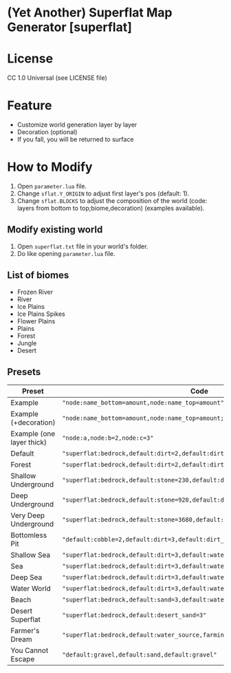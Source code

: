 (Yet Another) Superflat Map Generator [superflat]
=========

# License
CC 1.0 Universal (see LICENSE file)

# Feature
- Customize world generation layer by layer
- Decoration (optional)
- If you fall, you will be returned to surface

# How to Modify
1. Open `parameter.lua` file.
2. Change `sflat.Y_ORIGIN` to adjust first layer's pos (default: 1).
3. Change `sflat.BLOCKS` to adjust the composition of the world (code: layers from bottom to top;biome,decoration) (examples available).

## Modify existing world
1. Open `superflat.txt` file in your world's folder.
2. Do like opening `parameter.lua` file.

## List of biomes
- Frozen River
- River
- Ice Plains
- Ice Plains Spikes
- Flower Plains
- Plains
- Forest
- Jungle
- Desert

## Presets
|Preset|Code
|------|----
|Example|`"node:name_bottom=amount,node:name_top=amount"`
|Example (+decoration)|`"node:name_bottom=amount,node:name_top=amount;Biome,decoration"`
|Example (one layer thick)|`"node:a,node:b=2,node:c=3"`
|Default|`"superflat:bedrock,default:dirt=2,default:dirt_with_grass"`
|Forest|`"superflat:bedrock,default:dirt=2,default:dirt_with_grass;Forest,decoration"`
|Shallow Underground|`"superflat:bedrock,default:stone=230,default:dirt=5,default:dirt_with_grass"`
|Deep Underground|`"superflat:bedrock,default:stone=920,default:dirt=10,default:dirt_with_grass"`
|Very Deep Underground|`"superflat:bedrock,default:stone=3680,default:dirt=15,default:dirt_with_grass"`
|Bottomless Pit|`"default:cobble=2,default:dirt=3,default:dirt_with_grass"`
|Shallow Sea|`"superflat:bedrock,default:dirt=3,default:water_source=5"`
|Sea|`"superflat:bedrock,default:dirt=3,default:water_source=10"`
|Deep Sea|`"superflat:bedrock,default:dirt=3,default:water_source=20"`
|Water World|`"superflat:bedrock,default:dirt=3,default:water_source=60"`
|Beach|`"superflat:bedrock,default:sand=3,default:water_source"`
|Desert Superflat|`"superflat:bedrock,default:desert_sand=3"`
|Farmer's Dream|`"superflat:bedrock,default:water_source,farming:soil_wet"`
|You Cannot Escape|`"default:gravel,default:sand,default:gravel"`
